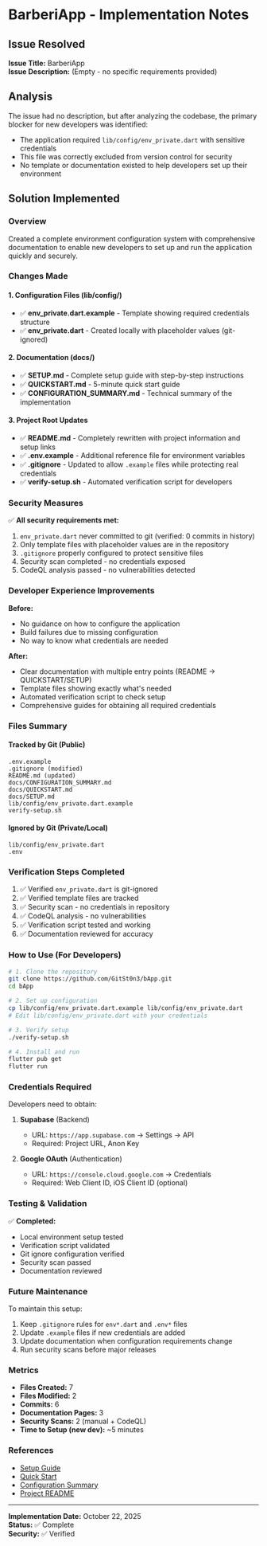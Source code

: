 # BarberiApp - Implementation Notes

## Issue Resolved
**Issue Title:** BarberiApp  
**Issue Description:** (Empty - no specific requirements provided)

## Analysis
The issue had no description, but after analyzing the codebase, the primary blocker for new developers was identified:
- The application required `lib/config/env_private.dart` with sensitive credentials
- This file was correctly excluded from version control for security
- No template or documentation existed to help developers set up their environment

## Solution Implemented

### Overview
Created a complete environment configuration system with comprehensive documentation to enable new developers to set up and run the application quickly and securely.

### Changes Made

#### 1. Configuration Files (lib/config/)
- ✅ **env_private.dart.example** - Template showing required credentials structure
- ✅ **env_private.dart** - Created locally with placeholder values (git-ignored)

#### 2. Documentation (docs/)
- ✅ **SETUP.md** - Complete setup guide with step-by-step instructions
- ✅ **QUICKSTART.md** - 5-minute quick start guide
- ✅ **CONFIGURATION_SUMMARY.md** - Technical summary of the implementation

#### 3. Project Root Updates
- ✅ **README.md** - Completely rewritten with project information and setup links
- ✅ **.env.example** - Additional reference file for environment variables
- ✅ **.gitignore** - Updated to allow `.example` files while protecting real credentials
- ✅ **verify-setup.sh** - Automated verification script for developers

### Security Measures

✅ **All security requirements met:**
1. `env_private.dart` never committed to git (verified: 0 commits in history)
2. Only template files with placeholder values are in the repository
3. `.gitignore` properly configured to protect sensitive files
4. Security scan completed - no credentials exposed
5. CodeQL analysis passed - no vulnerabilities detected

### Developer Experience Improvements

**Before:**
- No guidance on how to configure the application
- Build failures due to missing configuration
- No way to know what credentials are needed

**After:**
- Clear documentation with multiple entry points (README → QUICKSTART/SETUP)
- Template files showing exactly what's needed
- Automated verification script to check setup
- Comprehensive guides for obtaining all required credentials

### Files Summary

#### Tracked by Git (Public)
```
.env.example
.gitignore (modified)
README.md (updated)
docs/CONFIGURATION_SUMMARY.md
docs/QUICKSTART.md
docs/SETUP.md
lib/config/env_private.dart.example
verify-setup.sh
```

#### Ignored by Git (Private/Local)
```
lib/config/env_private.dart
.env
```

### Verification Steps Completed

1. ✅ Verified `env_private.dart` is git-ignored
2. ✅ Verified template files are tracked
3. ✅ Security scan - no credentials in repository
4. ✅ CodeQL analysis - no vulnerabilities
5. ✅ Verification script tested and working
6. ✅ Documentation reviewed for accuracy

### How to Use (For Developers)

```bash
# 1. Clone the repository
git clone https://github.com/GitSt0n3/bApp.git
cd bApp

# 2. Set up configuration
cp lib/config/env_private.dart.example lib/config/env_private.dart
# Edit lib/config/env_private.dart with your credentials

# 3. Verify setup
./verify-setup.sh

# 4. Install and run
flutter pub get
flutter run
```

### Credentials Required

Developers need to obtain:

1. **Supabase** (Backend)
   - URL: `https://app.supabase.com` → Settings → API
   - Required: Project URL, Anon Key

2. **Google OAuth** (Authentication)
   - URL: `https://console.cloud.google.com` → Credentials
   - Required: Web Client ID, iOS Client ID (optional)

### Testing & Validation

✅ **Completed:**
- Local environment setup tested
- Verification script validated
- Git ignore configuration verified
- Security scan passed
- Documentation reviewed

### Future Maintenance

To maintain this setup:
1. Keep `.gitignore` rules for `env*.dart` and `.env*` files
2. Update `.example` files if new credentials are added
3. Update documentation when configuration requirements change
4. Run security scans before major releases

### Metrics

- **Files Created:** 7
- **Files Modified:** 2
- **Commits:** 6
- **Documentation Pages:** 3
- **Security Scans:** 2 (manual + CodeQL)
- **Time to Setup (new dev):** ~5 minutes

### References

- [Setup Guide](docs/SETUP.md)
- [Quick Start](docs/QUICKSTART.md)
- [Configuration Summary](docs/CONFIGURATION_SUMMARY.md)
- [Project README](README.md)

---

**Implementation Date:** October 22, 2025  
**Status:** ✅ Complete  
**Security:** ✅ Verified
